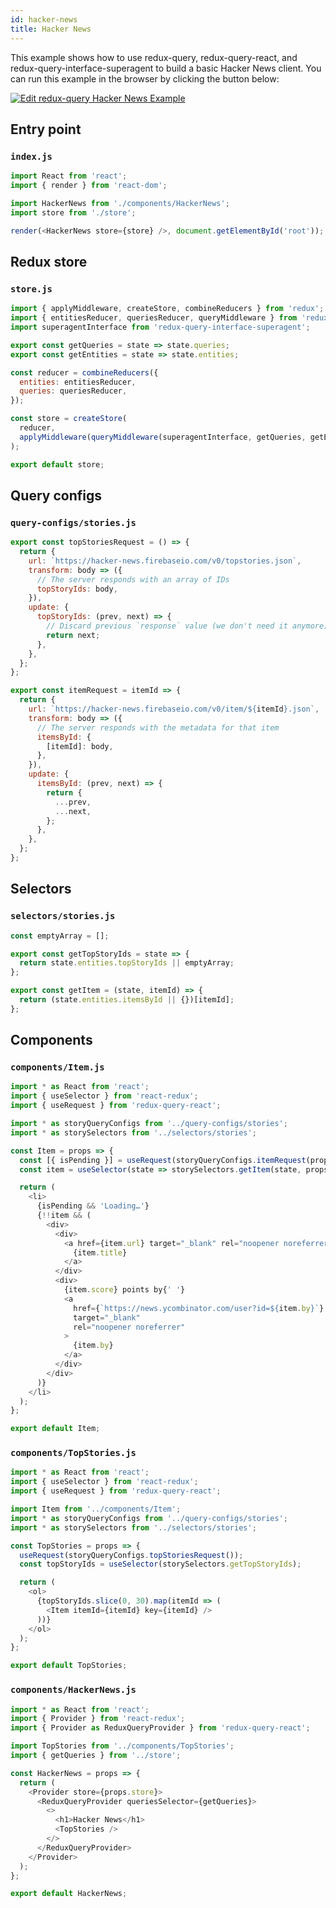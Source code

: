 ```yaml
---
id: hacker-news
title: Hacker News
---
```


This example shows how to use redux-query, redux-query-react, and redux-query-interface-superagent to build a basic Hacker News client. You can run this example in the browser by clicking the button below:

[![Edit redux-query Hacker News Example](https://codesandbox.io/static/img/play-codesandbox.svg)](https://codesandbox.io/s/trusting-wilson-ndyzf?fontsize=14)

## Entry point

### `index.js`

```javascript
import React from 'react';
import { render } from 'react-dom';

import HackerNews from './components/HackerNews';
import store from './store';

render(<HackerNews store={store} />, document.getElementById('root'));
```

## Redux store

### `store.js`

```javascript
import { applyMiddleware, createStore, combineReducers } from 'redux';
import { entitiesReducer, queriesReducer, queryMiddleware } from 'redux-query';
import superagentInterface from 'redux-query-interface-superagent';

export const getQueries = state => state.queries;
export const getEntities = state => state.entities;

const reducer = combineReducers({
  entities: entitiesReducer,
  queries: queriesReducer,
});

const store = createStore(
  reducer,
  applyMiddleware(queryMiddleware(superagentInterface, getQueries, getEntities)),
);

export default store;
```

## Query configs

### `query-configs/stories.js`

```javascript
export const topStoriesRequest = () => {
  return {
    url: `https://hacker-news.firebaseio.com/v0/topstories.json`,
    transform: body => ({
      // The server responds with an array of IDs
      topStoryIds: body,
    }),
    update: {
      topStoryIds: (prev, next) => {
        // Discard previous `response` value (we don't need it anymore).
        return next;
      },
    },
  };
};

export const itemRequest = itemId => {
  return {
    url: `https://hacker-news.firebaseio.com/v0/item/${itemId}.json`,
    transform: body => ({
      // The server responds with the metadata for that item
      itemsById: {
        [itemId]: body,
      },
    }),
    update: {
      itemsById: (prev, next) => {
        return {
          ...prev,
          ...next,
        };
      },
    },
  };
};
```

## Selectors

### `selectors/stories.js`

```javascript
const emptyArray = [];

export const getTopStoryIds = state => {
  return state.entities.topStoryIds || emptyArray;
};

export const getItem = (state, itemId) => {
  return (state.entities.itemsById || {})[itemId];
};
```

## Components

### `components/Item.js`

```javascript
import * as React from 'react';
import { useSelector } from 'react-redux';
import { useRequest } from 'redux-query-react';

import * as storyQueryConfigs from '../query-configs/stories';
import * as storySelectors from '../selectors/stories';

const Item = props => {
  const [{ isPending }] = useRequest(storyQueryConfigs.itemRequest(props.itemId));
  const item = useSelector(state => storySelectors.getItem(state, props.itemId));

  return (
    <li>
      {isPending && 'Loading…'}
      {!!item && (
        <div>
          <div>
            <a href={item.url} target="_blank" rel="noopener noreferrer">
              {item.title}
            </a>
          </div>
          <div>
            {item.score} points by{' '}
            <a
              href={`https://news.ycombinator.com/user?id=${item.by}`}
              target="_blank"
              rel="noopener noreferrer"
            >
              {item.by}
            </a>
          </div>
        </div>
      )}
    </li>
  );
};

export default Item;
```

### `components/TopStories.js`

```javascript
import * as React from 'react';
import { useSelector } from 'react-redux';
import { useRequest } from 'redux-query-react';

import Item from '../components/Item';
import * as storyQueryConfigs from '../query-configs/stories';
import * as storySelectors from '../selectors/stories';

const TopStories = props => {
  useRequest(storyQueryConfigs.topStoriesRequest());
  const topStoryIds = useSelector(storySelectors.getTopStoryIds);

  return (
    <ol>
      {topStoryIds.slice(0, 30).map(itemId => (
        <Item itemId={itemId} key={itemId} />
      ))}
    </ol>
  );
};

export default TopStories;
```

### `components/HackerNews.js`

```javascript
import * as React from 'react';
import { Provider } from 'react-redux';
import { Provider as ReduxQueryProvider } from 'redux-query-react';

import TopStories from '../components/TopStories';
import { getQueries } from '../store';

const HackerNews = props => {
  return (
    <Provider store={props.store}>
      <ReduxQueryProvider queriesSelector={getQueries}>
        <>
          <h1>Hacker News</h1>
          <TopStories />
        </>
      </ReduxQueryProvider>
    </Provider>
  );
};

export default HackerNews;
```
